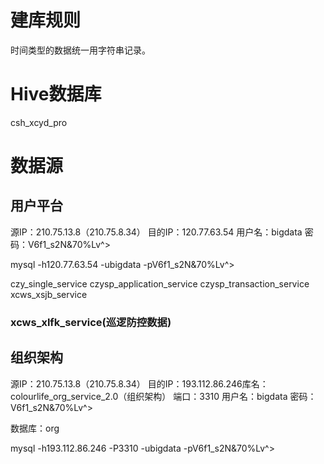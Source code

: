 
# 建库规则

时间类型的数据统一用字符串记录。

# Hive数据库

csh_xcyd_pro

# 数据源

## 用户平台

源IP：210.75.13.8（210.75.8.34）
目的IP：120.77.63.54
用户名：bigdata
密码：V6f1_s2N&70%Lv^>

mysql -h120.77.63.54 -ubigdata -pV6f1_s2N&70%Lv^>

czy_single_service
czysp_application_service
czysp_transaction_service
xcws_xsjb_service

### xcws_xlfk_service(巡逻防控数据)

## 组织架构

源IP：210.75.13.8（210.75.8.34）
目的IP：193.112.86.246库名：colourlife_org_service_2.0（组织架构）
端口：3310
用户名：bigdata
密码：V6f1_s2N&70%Lv^>

数据库：org

mysql -h193.112.86.246 -P3310 -ubigdata -pV6f1_s2N&70%Lv^>